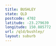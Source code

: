 ```yaml
---
title: BUSHLEY
state: QLD
postcode: 4702
latitude: -23.279639
longitude: 150.885772
url: /qld/bushley/
layout: suburb
---
```

